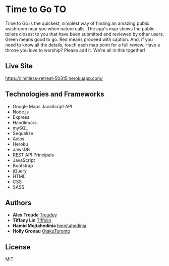 # Time to Go TO

Time to Go is the quickest, simplest way of finding an amazing public washroom near you when nature calls. The app's map shows the public toilets closest to you that have been submitted and reviewed by other users. Green means good to go. Red means proceed with caution. And, if you need to know all the details, touch each map point for a full review. Have a throne you love to worship? Please add it. We're all in this together!

## Live Site
https://limitless-retreat-50315.herokuapp.com/

## Technologies and Frameworks
* Google Maps JavaScript API
* Node.js
* Express
* Handlebars
* mySQL
* Sequelize
* Axios
* Heroku
* JawsDB
* REST API Principals
* JavaScript
* Bootstrap
* jQuery
* HTML
* CSS
* SASS

## Authors
* **Alex Treude**         [Treudey](https://github.com/Treudey)
* **Tiffany Lin**         [Tiffolin](https://github.com/Tiffolin)
* **Hamid Mojtahedinia**  [hmojtahedinia](https://github.com/hmojtahedinia)
* **Holly Gronau**        [OtakuToronto](https://github.com/OtakuToronto)

## License
MIT

